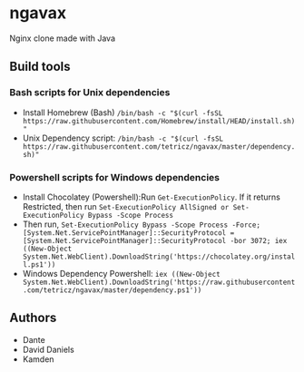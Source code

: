 # ngavax

Nginx clone made with Java

## Build tools

### Bash scripts for Unix dependencies

* Install Homebrew (Bash) `/bin/bash -c "$(curl -fsSL https://raw.githubusercontent.com/Homebrew/install/HEAD/install.sh)"`
* Unix Dependency script: `/bin/bash -c "$(curl -fsSL https://raw.githubusercontent.com/tetricz/ngavax/master/dependency.sh)"`

### Powershell scripts for Windows dependencies

* Install Chocolatey (Powershell):Run `Get-ExecutionPolicy`. If it returns Restricted, then run `Set-ExecutionPolicy AllSigned or Set-ExecutionPolicy Bypass -Scope Process`
* Then run, `Set-ExecutionPolicy Bypass -Scope Process -Force; [System.Net.ServicePointManager]::SecurityProtocol = [System.Net.ServicePointManager]::SecurityProtocol -bor 3072; iex ((New-Object System.Net.WebClient).DownloadString('https://chocolatey.org/install.ps1'))`
* Windows Dependency Powershell: `iex ((New-Object System.Net.WebClient).DownloadString('https://raw.githubusercontent.com/tetricz/ngavax/master/dependency.ps1'))`

## Authors

* Dante
* David Daniels
* Kamden

